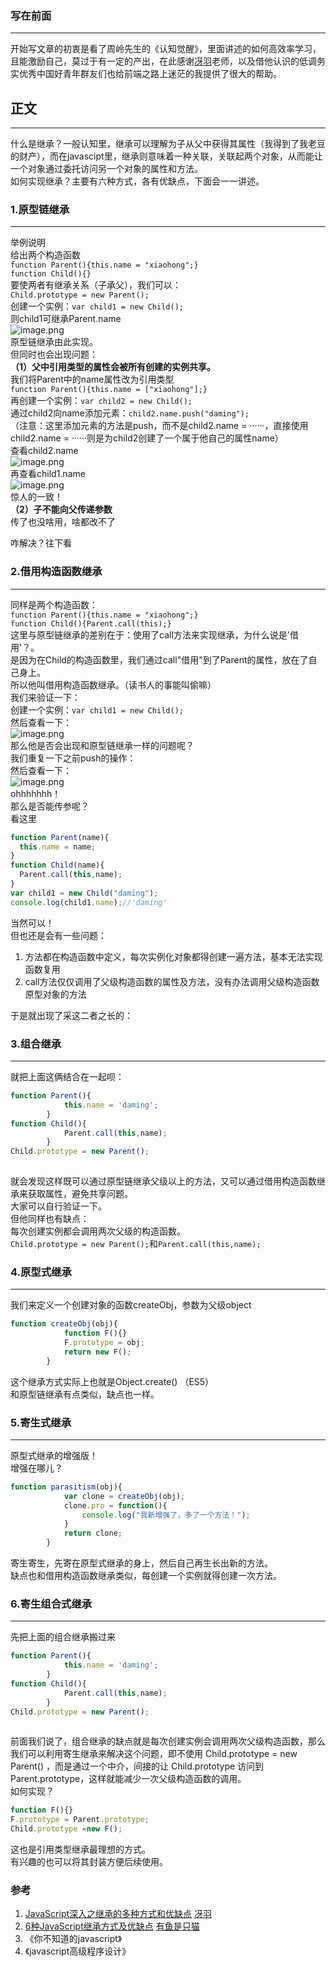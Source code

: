 <a name="tq5kX"></a>
### 写在前面

---

开始写文章的初衷是看了周岭先生的《认知觉醒》，里面讲述的如何高效率学习，且能激励自己，莫过于有一定的产出，在此感谢[冴羽](https://github.com/mqyqingfeng)老师，以及借他认识的低调务实优秀中国好青年群友们也给前端之路上迷茫的我提供了很大的帮助。
<a name="baxZ4"></a>
## 正文

---

什么是继承？一般认知里，继承可以理解为子从父中获得其属性（我得到了我老豆的财产），而在javascipt里，继承则意味着一种关联，关联起两个对象，从而能让一个对象通过委托访问另一个对象的属性和方法。<br />如何实现继承？主要有六种方式，各有优缺点，下面会一一讲述。
<a name="VdeD4"></a>
### 1.原型链继承

---

举例说明﻿<br />给出两个构造函数<br />`function Parent(){this.name = "xiaohong";}`<br />`function Child(){}`<br />要使两者有继承关系（子承父），我们可以：<br />`Child.prototype = new Parent();`<br />创建一个实例：`var child1 = new Child();`<br />则child1可继承Parent.name<br />![image.png](https://cdn.nlark.com/yuque/0/2022/png/28546601/1652331338665-7c931bb8-b353-4f88-aa85-fccb945aec45.png#clientId=u2f88a7c8-f44a-4&crop=0&crop=0&crop=1&crop=1&from=paste&height=40&id=u23132e5f&margin=%5Bobject%20Object%5D&name=image.png&originHeight=40&originWidth=118&originalType=binary&ratio=1&rotation=0&showTitle=false&size=1617&status=done&style=none&taskId=uc10196fd-a048-4849-a7d7-07a8bc5823d&title=&width=118)<br />原型链继承由此实现。<br />但同时也会出现问题：<br />**（1）父中引用类型的属性会被所有创建的实例共享。**<br />我们将Parent中的name属性改为引用类型<br />`function Parent(){this.name = ["xiaohong"];}`<br />再创建一个实例：`var child2 = new Child();`<br />通过child2向name添加元素：`child2.name.push("daming");`<br />（注意：这里添加元素的方法是push，而不是child2.name = ······，直接使用child2.name = ······则是为child2创建了一个属于他自己的属性name）<br />查看child2.name<br />![image.png](https://cdn.nlark.com/yuque/0/2022/png/28546601/1652331963944-6702e09a-f009-4669-a004-4e84f8a10ee9.png#clientId=u2f88a7c8-f44a-4&crop=0&crop=0&crop=1&crop=1&from=paste&height=49&id=u3b88f6a4&margin=%5Bobject%20Object%5D&name=image.png&originHeight=49&originWidth=213&originalType=binary&ratio=1&rotation=0&showTitle=false&size=2578&status=done&style=none&taskId=u7b137433-1eb8-48c3-8044-d21e9fa5deb&title=&width=213)<br />再查看child1.name<br />![image.png](https://cdn.nlark.com/yuque/0/2022/png/28546601/1652332017874-a6c6e30d-188c-47c8-b565-b92e3c2981cb.png#clientId=u2f88a7c8-f44a-4&crop=0&crop=0&crop=1&crop=1&from=paste&height=46&id=u112cb874&margin=%5Bobject%20Object%5D&name=image.png&originHeight=46&originWidth=205&originalType=binary&ratio=1&rotation=0&showTitle=false&size=2487&status=done&style=none&taskId=ub7b76485-2fee-4b68-8494-ee2964aa6af&title=&width=205)<br />惊人的一致！<br />**（2）子不能向父传递参数**<br />传了也没啥用，啥都改不了

咋解决？往下看
<a name="Dqt4F"></a>
### 2.借用构造函数继承

---

同样是两个构造函数：<br />`function Parent(){this.name = "xiaohong";}`<br />`function Child(){Parent.call(this);}`<br />这里与原型链继承的差别在于：使用了call方法来实现继承，为什么说是'借用'？。<br />是因为在Child的构造函数里，我们通过call"借用"到了Parent的属性，放在了自己身上。<br />所以他叫借用构造函数继承。（读书人的事能叫偷嘛）<br />我们来验证一下：<br />创建一个实例：`var child1 = new Child();`<br />然后查看一下：<br />![image.png](https://cdn.nlark.com/yuque/0/2022/png/28546601/1652333411129-6c0b429d-24e4-4bb1-aecf-b99311eb7701.png#clientId=u2f88a7c8-f44a-4&crop=0&crop=0&crop=1&crop=1&from=paste&height=42&id=u2bdb2c8d&margin=%5Bobject%20Object%5D&name=image.png&originHeight=42&originWidth=108&originalType=binary&ratio=1&rotation=0&showTitle=false&size=1618&status=done&style=none&taskId=u2035670a-9ef4-410b-8d85-7017314a1d6&title=&width=108)<br />那么他是否会出现和原型链继承一样的问题呢？<br />我们重复一下之前push的操作：<br />然后查看一下：<br />![image.png](https://cdn.nlark.com/yuque/0/2022/png/28546601/1652333551587-a1f6167e-1e54-4924-a84d-9fa26962bce9.png#clientId=u2f88a7c8-f44a-4&crop=0&crop=0&crop=1&crop=1&from=paste&height=86&id=u34431264&margin=%5Bobject%20Object%5D&name=image.png&originHeight=86&originWidth=219&originalType=binary&ratio=1&rotation=0&showTitle=false&size=4368&status=done&style=none&taskId=u9873deb9-922b-4059-9af6-eb6719e94c4&title=&width=219)<br />ohhhhhhh！<br />那么是否能传参呢？<br />看这里
```javascript
function Parent(name){
  this.name = name;
}
function Child(name){
  Parent.call(this,name);
}
var child1 = new Child("daming");
console.log(child1.name);//'daming'
```
当然可以！<br />但也还是会有一些问题：

1. 方法都在构造函数中定义，每次实例化对象都得创建一遍方法，基本无法实现函数复用
1. call方法仅仅调用了父级构造函数的属性及方法，没有办法调用父级构造函数原型对象的方法

于是就出现了采这二者之长的：
<a name="lEoqX"></a>
### 3.组合继承

---

就把上面这俩结合在一起呗：
```javascript
function Parent(){
			this.name = 'daming';
		}
function Child(){
			Parent.call(this,name);
		}
Child.prototype = new Parent();
		
```
就会发现这样既可以通过原型链继承父级以上的方法，又可以通过借用构造函数继承来获取属性，避免共享问题。<br />大家可以自行验证一下。<br />但他同样也有缺点：<br />每次创建实例都会调用两次父级的构造函数。<br />`Child.prototype = new Parent();`和`Parent.call(this,name);`
<a name="ze5ul"></a>
### 4.原型式继承

---

我们来定义一个创建对象的函数createObj，参数为父级object
```javascript
function createObj(obj){
			function F(){}
			F.prototype = obj;
			return new F();
		}
```
这个继承方式实际上也就是Object.create()   （ES5）<br />和原型链继承有点类似，缺点也一样。
<a name="U90cn"></a>
### 5.寄生式继承

---

原型式继承的增强版！<br />增强在哪儿？
```javascript
function parasitism(obj){
			var clone = createObj(obj);
			clone.pro = function(){
				console.log("我新增强了，多了一个方法！");
			}
			return clone;
		}
```
寄生寄生，先寄在原型式继承的身上，然后自己再生长出新的方法。<br />缺点也和借用构造函数继承类似，每创建一个实例就得创建一次方法。

<a name="QB0Ba"></a>
### 6.寄生组合式继承

---

先把上面的组合继承搬过来
```javascript
function Parent(){
			this.name = 'daming';
		}
function Child(){
			Parent.call(this,name);
		}
Child.prototype = new Parent();
		
```
前面我们说了，组合继承的缺点就是每次创建实例会调用两次父级构造函数，那么我们可以利用寄生继承来解决这个问题，即不使用 Child.prototype = new Parent() ，而是通过一个中介，间接的让 Child.prototype 访问到 Parent.prototype，这样就能减少一次父级构造函数的调用。<br />如何实现？
```javascript
function F(){}
F.prototype = Parent.prototype;
Child.prototype =new F();
```
这也是引用类型继承最理想的方式。<br />有兴趣的也可以将其封装方便后续使用。

<a name="DGO5c"></a>
### 参考

1. [JavaScript深入之继承的多种方式和优缺点](https://github.com/mqyqingfeng/Blog/issues/16#)   [冴羽](https://github.com/mqyqingfeng)
1. [6种JavaScript继承方式及优缺点](https://zhuanlan.zhihu.com/p/105312152)  [有鱼是只猫](https://www.zhihu.com/people/ha-luo-li-shi)
1. 《你不知道的javascript》
1. 《javascript高级程序设计》

<br /> 


